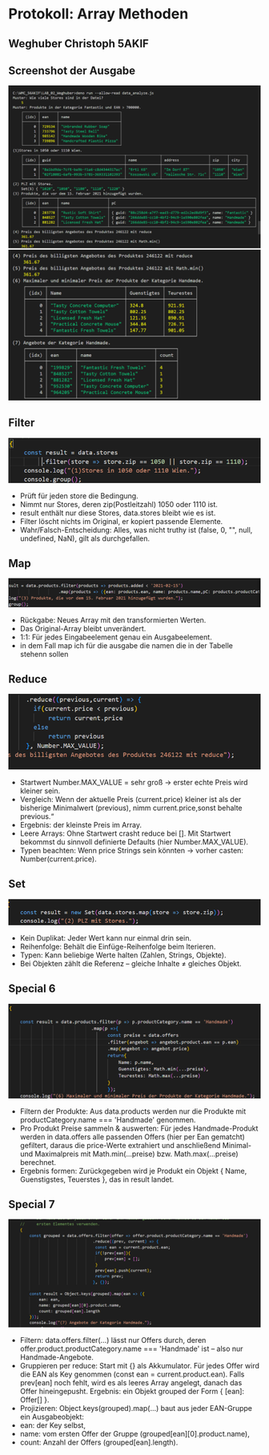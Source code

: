 # Protokoll: Array Methoden
## Weghuber Christoph 5AKIF

## Screenshot der Ausgabe
![Screenshot](./Screenshots/Ausgabe.png)
![Screenshot](./Screenshots/Augabe2.png)

## Filter
![Screenshot](./Screenshots/Filter.png)
- Prüft für jeden store die Bedingung.
- Nimmt nur Stores, deren zip(Postleitzahl) 1050 oder 1110 ist.
- result enthält nur diese Stores, data.stores bleibt wie es ist.
- Filter löscht nichts im Original, er kopiert passende Elemente.
- Wahr/Falsch-Entscheidung: Alles, was nicht truthy ist (false, 0, "", null, undefined, NaN), gilt als durchgefallen.
## Map 
![Screenshot](./Screenshots/Map.png)
- Rückgabe: Neues Array mit den transformierten Werten.
- Das Original-Array bleibt unverändert.
- 1:1: Für jedes Eingabeelement genau ein Ausgabeelement.
- in dem Fall map ich für die ausgabe die namen die in der Tabelle stehenn sollen
## Reduce
![Screenshot](./Screenshots/Reduce.png)
- Startwert Number.MAX_VALUE = sehr groß → erster echte Preis wird kleiner sein.
- Vergleich: Wenn der aktuelle Preis (current.price) kleiner ist als der bisherige Minimalwert (previous), nimm current.price,sonst behalte previous.“
- Ergebnis: der kleinste Preis im Array.
- Leere Arrays: Ohne Startwert crasht reduce bei []. Mit Startwert bekommst du sinnvoll definierte Defaults (hier Number.MAX_VALUE).
- Typen beachten: Wenn price Strings sein könnten → vorher casten: Number(current.price).
## Set
![Screenshot](./Screenshots/Set.png)
- Kein Duplikat: Jeder Wert kann nur einmal drin sein.
- Reihenfolge: Behält die Einfüge-Reihenfolge beim Iterieren.
- Typen: Kann beliebige Werte halten (Zahlen, Strings, Objekte).
- Bei Objekten zählt die Referenz – gleiche Inhalte ≠ gleiches Objekt.
## Special 6
![Screenshot](./Screenshots/Special_6.png)
- Filtern der Produkte: Aus data.products werden nur die Produkte mit productCategory.name === 'Handmade' genommen.
- Pro Produkt Preise sammeln & auswerten: Für jedes Handmade-Produkt werden in data.offers alle passenden Offers (hier per Ean gematcht) gefiltert, daraus die price-Werte extrahiert und anschließend Minimal- und Maximalpreis mit Math.min(...preise) bzw. Math.max(...preise) berechnet.
- Ergebnis formen: Zurückgegeben wird je Produkt ein Objekt { Name, Guenstigstes, Teuerstes }, das in result landet.
## Special 7
![Screenshot](./Screenshots/Special_7.png)
- Filtern: data.offers.filter(...) lässt nur Offers durch, deren offer.product.productCategory.name === 'Handmade' ist – also nur Handmade-Angebote.
- Gruppieren per reduce: Start mit {} als Akkumulator. Für jedes Offer wird die EAN als Key genommen (const ean = current.product.ean). Falls prev[ean] noch fehlt, wird es als leeres Array angelegt, danach das Offer hineingepusht. Ergebnis: ein Objekt grouped der Form { [ean]: Offer[] }.
- Projizieren: Object.keys(grouped).map(...) baut aus jeder EAN-Gruppe ein Ausgabeobjekt:
- ean: der Key selbst,
- name: vom ersten Offer der Gruppe (grouped[ean][0].product.name),
- count: Anzahl der Offers (grouped[ean].length).
